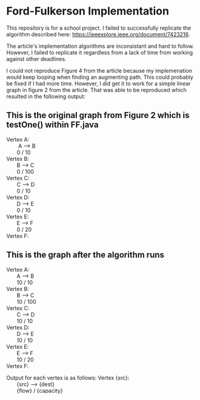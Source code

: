 # Ford-Fulkerson Implementation

This repository is for a school project. 
I failed to successfully replicate the algorithm described here: 
https://ieeexplore.ieee.org/document/7423216.

The article's implementation algorithms are inconsistant and
hard to follow. However, I failed to replicate it regardless
from a lack of time from working against other deadlines.

I could not reproduce Figure 4 from the article because my
implemenation would keep looping when finding an augmenting
path. This could probably be fixed if I had more time.
However, I did get it to work for a simple linear graph in 
figure 2 from the article. That was able to be reproduced
which resulted in the following output:

## This is the original graph from Figure 2 which is testOne() within FF.java
Vertex A:<br />
	&nbsp; &nbsp; &nbsp; &nbsp; A --> B<br /> 
	&nbsp; &nbsp; &nbsp; &nbsp;0 / 10<br />
Vertex B:<br />
	&nbsp; &nbsp; &nbsp; &nbsp;B --> C<br />
	&nbsp; &nbsp; &nbsp; &nbsp;0 / 100<br />
Vertex C:<br />
	&nbsp; &nbsp; &nbsp; &nbsp;C --> D<br />
	&nbsp; &nbsp; &nbsp; &nbsp;0 / 10<br />
Vertex D:<br />
	&nbsp; &nbsp; &nbsp; &nbsp;D --> E<br />
	&nbsp; &nbsp; &nbsp; &nbsp;0 / 10<br />
Vertex E:<br />
	&nbsp; &nbsp; &nbsp; &nbsp;E --> F<br />
	&nbsp; &nbsp; &nbsp; &nbsp;0 / 20<br />
Vertex F:<br />


## This is the graph after the algorithm runs
Vertex A:<br />
	&nbsp; &nbsp; &nbsp; &nbsp;A --> B<br />
	&nbsp; &nbsp; &nbsp; &nbsp;10 / 10<br />
Vertex B:<br />
	&nbsp; &nbsp; &nbsp; &nbsp;B --> C<br />
	&nbsp; &nbsp; &nbsp; &nbsp;10 / 100<br />
Vertex C:<br />
	&nbsp; &nbsp; &nbsp; &nbsp;C --> D<br />
	&nbsp; &nbsp; &nbsp; &nbsp;10 / 10<br />
Vertex D:<br />
	&nbsp; &nbsp; &nbsp; &nbsp;D --> E<br />
	&nbsp; &nbsp; &nbsp; &nbsp;10 / 10<br />
Vertex E:<br />
	&nbsp; &nbsp; &nbsp; &nbsp;E --> F<br />
	&nbsp; &nbsp; &nbsp; &nbsp;10 / 20<br />
Vertex F:<br />


Output for each vertex is as follows:
Vertex {src}:<br />
  &nbsp; &nbsp; &nbsp; &nbsp;{src} --> {dest}<br />
  &nbsp; &nbsp; &nbsp; &nbsp;{flow} / {capacity}<br />
